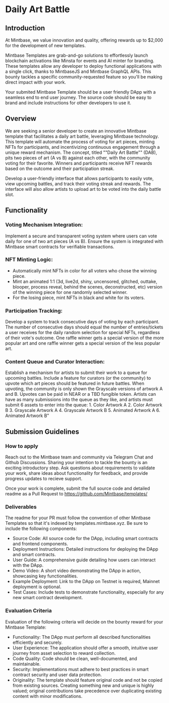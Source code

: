 # Daily Art Battle


## Introduction

At Mintbase, we value innovation and quality, offering rewards up to $2,000 for the development of new templates. 

Mintbase Templates are grab-and-go solutions to effortlessly launch blockchain activations like Minsta for events and AI minter for branding. These templates allow any developer to deploy functional applications with a single click, thanks to MintbaseJS and Mintbase GraphQL APIs. This bounty tackles a specific community-requested feature so you'll be making direct impact with your work. 

Your submited Mintbase Template should be a user friendly DApp with a seamless end to end user journey. The source code should be easy to brand and include instructions for other developers to use it.

## Overview

We are seeking a senior developer to create an innovative Mintbase template that facilitates a daily art battle, leveraging Mintbase technology. This template will automate the process of voting for art pieces, minting NFTs for participants, and incentivizing continuous engagement through a unique reward mechanism. The concept, titled ""Daily Art Battle"" (DAB), pits two pieces of art (A vs B) against each other, with the community voting for their favorite. Winners and participants receive NFT rewards based on the outcome and their participation streak. 

Develop a user-friendly interface that allows participants to easily vote, view upcoming battles, and track their voting streak and rewards. The interface will also allow artists to upload art to be voted into the daily battle slot.

## Functionality


### **Voting Mechanism Integration**:
 Implement a secure and transparent voting system where users can vote daily for one of two art pieces (A vs B). Ensure the system is integrated with Mintbase smart contracts for verifiable transactions.
    
### **NFT Minting Logic**:
    
- Automatically mint NFTs in color for all voters who chose the winning piece.
- Mint an animated 1:1  (3d, live2d, shiny, uncensored, glitched, outtake, blooper, process reveal,  behind the scenes, deconstructed, etc) version of the winning piece for one randomly selected winner.
- For the losing piece, mint NFTs in black and white for its voters.

### **Participation Tracking**:
 Develop a system to track consecutive days of voting by each participant. The number of consecutive days should equal the number of entries/tickets a user receives for the daily random selection for special NFTs, regardless of their vote's outcome. One raffle winner gets a special version of the more popular art and one raffle winner gets a special version of the less popular art.
    
### **Content Queue and Curator Interaction**:
 Establish a mechanism for artists to submit their work to a queue for upcoming battles. Include a feature for curators (or the community) to upvote which art pieces should be featured in future battles. When upvoting, the community is only shown the Grayscale versions of artwork A and B. Upvotes can be paid in NEAR or a TBD fungible token. Artists can have as many submissions into the queue as they like, and artists must submit 6 assets to enter into the queue:
        1. Color Artwork A
        2. Color Artwork B
        3. Grayscale Artwork A
        4. Grayscale Artwork B
        5. Animated Artwork A
        6. Animated Artwork B"


## Submission Guidelines

### How to apply

Reach out to the Mintbase team and community via Telegram Chat and Github Discussions. Sharing your intention to tackle the bounty is an exciting introductory step. Ask questions about requirements to validate your work, share ideas about functionality for feedback, and provide progress updates to recieve support.

Once your work is complete, submit the full source code and detailed readme as a Pull Request to https://github.com/Mintbase/templates/

### Deliverables

The readme for your PR must follow the convention of other Mintbase Templates so that it's indexed by templates.mintbase.xyz. Be sure to include the following components:

- Source Code: All source code for the DApp, including smart contracts and frontend components.
- Deployment Instructions: Detailed instructions for deploying the DApp and smart contracts.
- User Guide: A comprehensive guide detailing how users can interact with the DApp.
- Demo Video: A short video demonstrating the DApp in action, showcasing key functionalities.
- Example Deployment: Link to the DApp on Testnet is required, Mainnet deployment is optional. 
- Test Cases: Include tests to demonstrate functionality, especially for any new smart contract development.



### Evaluation Criteria

Evaluation of the following criteria will decide on the bounty reward for your Mintbase Template:

- Functionality: The DApp must perform all described functionalities efficiently and securely.
- User Experience: The application should offer a smooth, intuitive user journey from asset selection to reward collection.
- Code Quality: Code should be clean, well-documented, and maintainable.
- Security: Implementations must adhere to best practices in smart contract security and user data protection.
- Originality: The template should feature original code and not be copied from existing sources. Creating something new and unique is highly valued; original contributions take precedence over duplicating existing content with minor modifications.